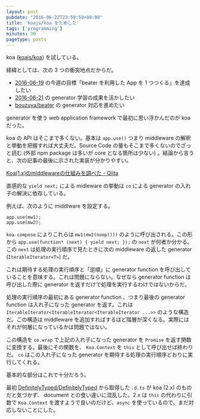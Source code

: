 ```yaml
---
layout: post
pubdate: "2016-06-22T23:59:59+09:00"
title: 'koajs/koa をためした'
tags: ['programming']
minutes: 30
pagetype: posts
---
```

koa ([koajs/koa][]) を試している。

経緯としては、次の 3 つの衝突地点だからだ。

- [2016-06-19][] の今週の目標「beater を利用した App を 1 つつくる」を達成したい
- [2016-06-21][] の generator 学習の成果を活かしたい
- [bouzuya/beater][] の generator 対応を進めたい

generator を使う web application framework で最初に思い浮かんだのが koa だった。

koa の API はそこまで多くない。基本は `app.use()` つまり middleware の解釈と挙動を把握すれば大丈夫だ。Source Code の量もそこまで多くないのでざっと読む (外部 npm package は多いが core となる箇所は少ない) 。結論から言うと、次の記事の最後に示された実装が分かりやすい。

[Koa(1.x)のmiddlewareの仕組みを調べた - Qiita](http://qiita.com/hinamiyagk/items/3fe94f8045151ffedc9e)

直感的な `yield next;` による midleware の挙動は `co` による generator の入れ子の解決に依存している。

例えば、次のように middlware を設定する。

```
app.use(mw1);
app.use(mw2);
```

`koa-compose` によりこれらは `mw1(mw2(noop()))` のように呼び出される。この形から `app.use(function* (next) { yield next; });` の `next` が何者か分かる。この `next` は処理の実行順序で見たときに次の middleware の返した generator (`IterableIterator<T>`) だ。

これは期待する処理の実行順序と「逆順」に generator function を呼び出していることを意味する。これは問題にならない。なぜなら generator function は呼び出した際に generator を返すだけで処理を実行するわけではないからだ。

処理の実行順序の最初にある generator function 、つまり最後の generator function は入れ子になった generator を返す。これは  `IterableIterator<IterableIterator<IterableIterator ...>>` のような構造だ。この構造は middleware を追加すればするほど階層が深くなる。実際にはそれが何層になっているかは問題ではない。

この構造を `co.wrap` で上記の入れ子になった generator を `Promise` を返す関数に変換する。最後にその関数を、 `Koa.Context` を `this` として呼び出せば終わりだ。 `co` はこの入れ子になった generator を期待する処理の実行順序どおりに実行してくれる。

基本的な部分はこれで十分だろう。

最初 [DefinitelyTyped/DefinitelyTyped][] から取得した `.d.ts` が koa (2.x) のものだと気づかず、 document との食い違いに混乱した。2.x は `this` の代わりに引数で `Koa.Context` を渡すようで良いのだけど、`async` を使っているので、まだ対応しないことにした。

[2016-06-19]: http://blog.bouzuya.net/2016/06/19/
[2016-06-21]: http://blog.bouzuya.net/2016/06/21/
[DefinitelyTyped/DefinitelyTyped]: https://github.com/DefinitelyTyped/DefinitelyTyped
[bouzuya/beater]: https://github.com/bouzuya/beater
[koajs/koa]: https://github.com/koajs/koa
